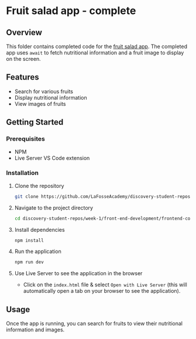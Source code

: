 # Fruit salad app - complete

## Overview

This folder contains completed code for the [fruit salad app](./fruit-salad). The completed app uses `await` to fetch nutritional information and a fruit image to display on the screen.

## Features

- Search for various fruits
- Display nutritional information
- View images of fruits

## Getting Started

### Prerequisites

- NPM
- Live Server VS Code extension
  
### Installation

1. Clone the repository

    ```bash
    git clone https://github.com/LaFosseAcademy/discovery-student-repos.git
    ```

2. Navigate to the project directory

    ```bash
    cd discovery-student-repos/week-1/front-end-development/frontend-complete/fruit-salad
    ```

3. Install dependencies

    ```bash
    npm install
    ```

4. Run the application

    ```bash
    npm run dev
    ```

5. Use Live Server to see the application in the browser 

    - Click on the `index.html` file & select `Open with Live Server` (this will automatically open a tab on your browser to see the application).


## Usage

Once the app is running, you can search for fruits to view their nutritional information and images.
